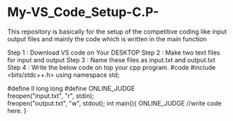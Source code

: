 # My-VS_Code_Setup-C.P-
This repository is basically for the setup of the competitive coding like input output files and mainly the code which is written in the main function

Step 1 : Download VS code on Your DESKTOP
Step 2 : Make two text files for input and output
Step 3 : Name these files as input.txt and output.txt
Step 4 : Write the below code on top your cpp program.
#code
#include <bits/stdc++.h>
using namespace std;

#define ll long long
#define ONLINE_JUDGE                  \
    freopen("input.txt", "r", stdin); \
    freopen("output.txt", "w", stdout);
int main(){
ONLINE_JUDGE
//write code here.
}
